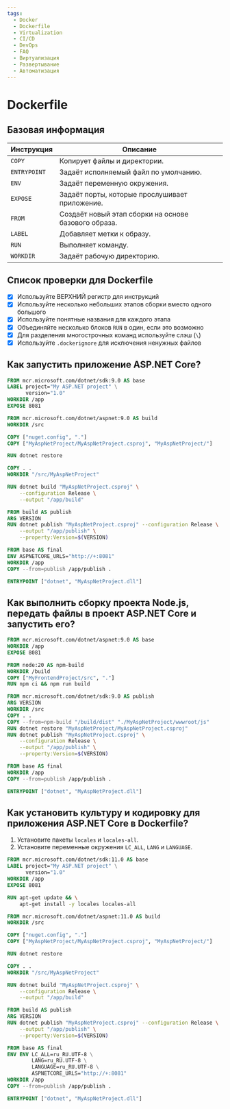 ```yaml
---
tags:
  - Docker
  - Dockerfile
  - Virtualization
  - CI/CD
  - DevOps
  - FAQ
  - Виртуализация
  - Развертывание
  - Автоматизация
---
```


# Dockerfile

## Базовая информация

| Инструкция   | Описание                                              |
|--------------|-------------------------------------------------------|
| `COPY`       | Копирует файлы и директории.                          |
| `ENTRYPOINT` | Задаёт исполняемый файл по умолчанию.                 |
| `ENV`        | Задаёт переменную окружения.                          |
| `EXPOSE`     | Задаёт порты, которые прослушивает приложение.        |
| `FROM`       | Создаёт новый этап сборки на основе базового образа.  |
| `LABEL`      | Добавляет метки к образу.                             |
| `RUN`        | Выполняет команду.                                    |
| `WORKDIR`    | Задаёт рабочую директорию.                            |

## Список проверки для Dockerfile

- [x] Используйте ВЕРХНИЙ регистр для инструкций
- [x] Используйте несколько небольших этапов сборки вместо одного большого
- [x] Используйте понятные названия для каждого этапа
- [x] Объединяйте несколько блоков `RUN` в один, если это возможно
- [x] Для разделения многострочных команд используйте слэш (`\`)
- [x] Используйте `.dockerignore` для исключения ненужных файлов

## Как запустить приложение ASP.NET Core?

```dockerfile
FROM mcr.microsoft.com/dotnet/sdk:9.0 AS base
LABEL project="My ASP.NET project" \
      version="1.0"
WORKDIR /app
EXPOSE 8081

FROM mcr.microsoft.com/dotnet/aspnet:9.0 AS build
WORKDIR /src

COPY ["nuget.config", "."]
COPY ["MyAspNetProject/MyAspNetProject.csproj", "MyAspNetProject/"]

RUN dotnet restore

COPY . .
WORKDIR "/src/MyAspNetProject"

RUN dotnet build "MyAspNetProject.csproj" \
    --configuration Release \
    --output "/app/build"

FROM build AS publish
ARG VERSION
RUN dotnet publish "MyAspNetProject.csproj" --configuration Release \
    --output "/app/publish" \
    --property:Version=$(VERSION)

FROM base AS final
ENV ASPNETCORE_URLS="http://+:8081"
WORKDIR /app
COPY --from=publish /app/publish .

ENTRYPOINT ["dotnet", "MyAspNetProject.dll"]
```

## Как выполнить сборку проекта Node.js, передать файлы в проект ASP.NET Core и запустить его?

```dockerfile
FROM mcr.microsoft.com/dotnet/aspnet:9.0 AS base
WORKDIR /app
EXPOSE 8081

FROM node:20 AS npm-build
WORKDIR /build
COPY ["MyFrontendProject/src", "."]
RUN npm ci && npm run build

FROM mcr.microsoft.com/dotnet/sdk:9.0 AS publish
ARG VERSION
WORKDIR /src
COPY . .
COPY --from=npm-build "/build/dist" "./MyAspNetProject/wwwroot/js"
RUN dotnet restore "MyAspNetProject/MyAspNetProject.csproj"
RUN dotnet publish "MyAspNetProject.csproj" \
    --configuration Release \
    --output "/app/publish" \
    --property:Version=$(VERSION)

FROM base AS final
WORKDIR /app
COPY --from=publish /app/publish .

ENTRYPOINT ["dotnet", "MyAspNetProject.dll"]
```

## Как установить культуру и кодировку для приложения ASP.NET Core в Dockerfile?

1. Установите пакеты `locales` и `locales-all`.
2. Установите переменные окружения `LC_ALL`, `LANG` и `LANGUAGE`.

```dockerfile
FROM mcr.microsoft.com/dotnet/sdk:11.0 AS base
LABEL project="My ASP.NET project" \
      version="1.0"
WORKDIR /app
EXPOSE 8081

RUN apt-get update && \
    apt-get install -y locales locales-all

FROM mcr.microsoft.com/dotnet/aspnet:11.0 AS build
WORKDIR /src

COPY ["nuget.config", "."]
COPY ["MyAspNetProject/MyAspNetProject.csproj", "MyAspNetProject/"]

RUN dotnet restore

COPY . .
WORKDIR "/src/MyAspNetProject"

RUN dotnet build "MyAspNetProject.csproj" \
    --configuration Release \
    --output "/app/build"

FROM build AS publish
ARG VERSION
RUN dotnet publish "MyAspNetProject.csproj" --configuration Release \
    --output "/app/publish" \
    --property:Version=$(VERSION)

FROM base AS final
ENV ENV LC_ALL=ru_RU.UTF-8 \
        LANG=ru_RU.UTF-8 \
        LANGUAGE=ru_RU.UTF-8 \
        ASPNETCORE_URLS="http://+:8081"
WORKDIR /app
COPY --from=publish /app/publish .

ENTRYPOINT ["dotnet", "MyAspNetProject.dll"]
```
